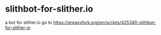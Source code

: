 # slithbot-for-slither.io
a bot for slither.io
go to https://greasyfork.org/en/scripts/425340-slithbot-for-slither-io
